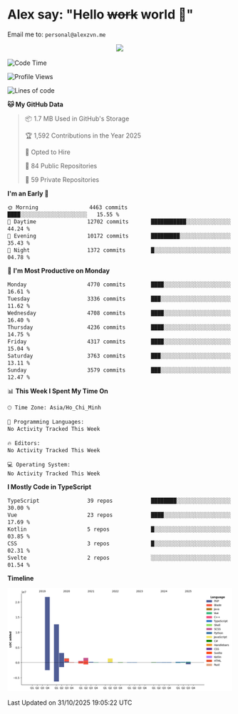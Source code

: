 # Alex say: "Hello ~~work~~ world 🐾"
Email me to: `personal@alexzvn.me`


<p align=center>
  <a href="https://skillicons.dev">
    <img src="https://skillicons.dev/icons?i=ts,js,php,nodejs,bun,vue,nuxt,react,svelte,tauri,laravel,rust,mongodb,docker,electron,redis,rabbitmq,tailwind,git,cloudflare,elysia,mysql,nginx,rollupjs,sentry,ubuntu,yarn,html,css,vite" />
  </a>
</p>

<!--START_SECTION:waka-->
![Code Time](http://img.shields.io/badge/Code%20Time-1%2C066%20hrs%2055%20mins-blue)

![Profile Views](http://img.shields.io/badge/Profile%20Views-6-blue)

![Lines of code](https://img.shields.io/badge/From%20Hello%20World%20I%27ve%20Written-43.7%20million%20lines%20of%20code-blue)

**🐱 My GitHub Data** 

> 📦 1.7 MB Used in GitHub's Storage 
 > 
> 🏆 1,592 Contributions in the Year 2025
 > 
> 💼 Opted to Hire
 > 
> 📜 84 Public Repositories 
 > 
> 🔑 59 Private Repositories 
 > 
**I'm an Early 🐤** 

```text
🌞 Morning                4463 commits        ████░░░░░░░░░░░░░░░░░░░░░   15.55 % 
🌆 Daytime                12702 commits       ███████████░░░░░░░░░░░░░░   44.24 % 
🌃 Evening                10172 commits       █████████░░░░░░░░░░░░░░░░   35.43 % 
🌙 Night                  1372 commits        █░░░░░░░░░░░░░░░░░░░░░░░░   04.78 % 
```
📅 **I'm Most Productive on Monday** 

```text
Monday                   4770 commits        ████░░░░░░░░░░░░░░░░░░░░░   16.61 % 
Tuesday                  3336 commits        ███░░░░░░░░░░░░░░░░░░░░░░   11.62 % 
Wednesday                4708 commits        ████░░░░░░░░░░░░░░░░░░░░░   16.40 % 
Thursday                 4236 commits        ████░░░░░░░░░░░░░░░░░░░░░   14.75 % 
Friday                   4317 commits        ████░░░░░░░░░░░░░░░░░░░░░   15.04 % 
Saturday                 3763 commits        ███░░░░░░░░░░░░░░░░░░░░░░   13.11 % 
Sunday                   3579 commits        ███░░░░░░░░░░░░░░░░░░░░░░   12.47 % 
```


📊 **This Week I Spent My Time On** 

```text
🕑︎ Time Zone: Asia/Ho_Chi_Minh

💬 Programming Languages: 
No Activity Tracked This Week

🔥 Editors: 
No Activity Tracked This Week

💻 Operating System: 
No Activity Tracked This Week
```

**I Mostly Code in TypeScript** 

```text
TypeScript               39 repos            ████████░░░░░░░░░░░░░░░░░   30.00 % 
Vue                      23 repos            ████░░░░░░░░░░░░░░░░░░░░░   17.69 % 
Kotlin                   5 repos             █░░░░░░░░░░░░░░░░░░░░░░░░   03.85 % 
CSS                      3 repos             █░░░░░░░░░░░░░░░░░░░░░░░░   02.31 % 
Svelte                   2 repos             ░░░░░░░░░░░░░░░░░░░░░░░░░   01.54 % 
```



**Timeline**

![Lines of Code chart](https://raw.githubusercontent.com/alexzvn/alexzvn/main/assets/bar_graph.png)


 Last Updated on 31/10/2025 19:05:22 UTC
<!--END_SECTION:waka-->
